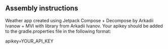 ## Assembly instructions
Weather app created using Jetpack Compose + Decompose by Arkadii Ivanow + MVI with library from Arkadii Ivanov.
Your apikey should be added to the gradle.properties file in the following format:

apikey=YOUR_API_KEY
